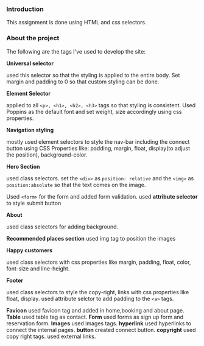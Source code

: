 ### Introduction
This assignment is done using HTML and css selectors.

### About the project

The following are the tags I've used to develop the site:

<b>Universal selector </b>

used this selector so that the styling is applied to the entire body. Set margin and padding to 0 so that custom styling can be done.

<b>Element Selector</b>

applied to all `<p>, <h1>, <h2>, <h3>` tags so that styling is consistent. Used Poppins as the default font and set weight, size accordingly using css properties.

<b>Navigation styling </b>

mostly used element selectors to style the nav-bar including the connect button using CSS Properties like: padding, margin, float, display(to adjust the position), background-color.

<b>Hero Section </b>

used class selectors. 
set the `<div>` as `position: relative` and the `<img>` as  `position:absolute` so that the text comes on the image. 

Used `<form>` for the form and added form validation. used <b>attribute selector </b> to style submit button

<b>About</b>

used class selectors for adding background. 

<b>Recommended places section</b>
 used img tag to position the images

<b>Happy customers </b>

used class selectors with css properties like margin, padding, float, color, font-size and line-height.

<b>Footer</b>

used class selectors to style the copy-right, links with css properties like float, display. used attribute selctor to add padding to the `<a>` tags.

<b> Favicon</b>
used favicon tag and added in home,booking and about page.
<b> Table</b>
used table tag as contact.
<b> Form</b>
used forms as sign up form and reservation form.
<b> Images</b>
used images tags.
<b> hyperlink</b>
used hyperlinks to connect the internal pages.
<b> button </b>
created connect button.
<b> copyright</b>
used copy right tags.
used external links.






